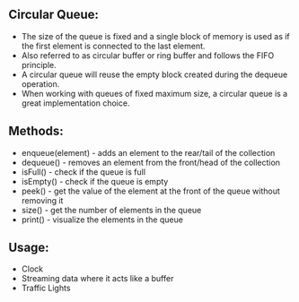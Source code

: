 Circular Queue:
---------------
* The size of the queue is fixed and a single block of memory is used as if the first element is connected to the last element.
* Also referred to as circular buffer or ring buffer and follows the FIFO principle.
* A circular queue will reuse the empty block created during the dequeue operation.
* When working with queues of fixed maximum size, a circular queue is a great implementation choice.


Methods:
--------
* enqueue(element) - adds an element to the rear/tail of the collection
* dequeue() - removes an element from the front/head of the collection
* isFull() - check if the queue is full
* isEmpty() - check if the queue is empty
* peek() - get the value of the element at the front of the queue without removing it
* size() - get the number of elements in the queue
* print() - visualize the elements in the queue


Usage:
------
* Clock
* Streaming data where it acts like a buffer
* Traffic Lights